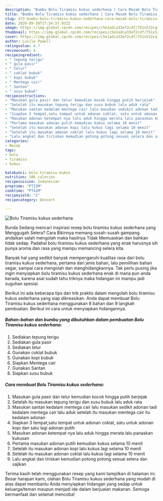 ```yaml
---
description: "Bumbu Bolu Tiramisu kukus sederhana | Cara Masak Bolu Tiramisu kukus sederhana Yang Menggugah Selera"
title: "Bumbu Bolu Tiramisu kukus sederhana | Cara Masak Bolu Tiramisu kukus sederhana Yang Menggugah Selera"
slug: 473-bumbu-bolu-tiramisu-kukus-sederhana-cara-masak-bolu-tiramisu-kukus-sederhana-yang-menggugah-selera
date: 2020-09-30T17:54:57.032Z
image: https://img-global.cpcdn.com/recipes/c5e1adca33ef2cdf/751x532cq70/bolu-tiramisu-kukus-sederhana-foto-resep-utama.jpg
thumbnail: https://img-global.cpcdn.com/recipes/c5e1adca33ef2cdf/751x532cq70/bolu-tiramisu-kukus-sederhana-foto-resep-utama.jpg
cover: https://img-global.cpcdn.com/recipes/c5e1adca33ef2cdf/751x532cq70/bolu-tiramisu-kukus-sederhana-foto-resep-utama.jpg
author: Lucile Powell
ratingvalue: 4.7
reviewcount: 4
recipeingredient:
- " tepung terigu"
- " gula pasir"
- " telur"
- " coklat bubuk"
- " kopi bubuk"
- " Mentega cair"
- " Santan"
- " susu bubuk"
recipeinstructions:
- "Masukan gula pasir dan telur kemudian kocok hingga putih berjejak"
- "Setelah itu masukan tepung terigu dan susu bubuk lalu aduk rata"
- "Masukan santan kedalam mentega cair lalu masukan sedikit adonan tadi kedalam mentega cair lalu aduk setelah itu masukan mentega cair itu kedalam adonan"
- "Siapkan 3 tempat,satu tempat untuk adonan coklat, satu untuk adonan kopi dan satu lagi adonan putih"
- "Masukan adonan ketempat nya lalu aduk hingga merata lalu panaskan kukusan"
- "Pertama masukan adonan putih kemudian kukus selama 10 menit"
- "Setelah itu masukan adonan kopi lalu kukus lagi selama 10 menit"
- "Setelah itu masukan adonan coklat lalu kukus lagi selama 10 menit"
- "Lalu angkat dan tiriskan kemudian potong potong sesuai selera dan sajikan"
categories:
- Resep
tags:
- bolu
- tiramisu
- kukus

katakunci: bolu tiramisu kukus 
nutrition: 106 calories
recipecuisine: Indonesian
preptime: "PT23M"
cooktime: "PT42M"
recipeyield: "2"
recipecategory: Dessert

---
```



![Bolu Tiramisu kukus sederhana](https://img-global.cpcdn.com/recipes/c5e1adca33ef2cdf/751x532cq70/bolu-tiramisu-kukus-sederhana-foto-resep-utama.jpg)

Bunda Sedang mencari inspirasi resep bolu tiramisu kukus sederhana yang Menggugah Selera? Cara Bikinnya memang susah-susah gampang. andaikan salah mengolah maka hasilnya Tidak Memuaskan dan bahkan tidak sedap. Padahal bolu tiramisu kukus sederhana yang enak harusnya sih punya aroma dan rasa yang mampu memancing selera kita.

Banyak hal yang sedikit banyak mempengaruhi kualitas rasa dari bolu tiramisu kukus sederhana, pertama dari jenis bahan, lalu pemilihan bahan segar, sampai cara mengolah dan menghidangkannya. Tak perlu pusing jika ingin menyiapkan bolu tiramisu kukus sederhana enak di mana pun anda berada, karena asal sudah tahu triknya maka hidangan ini mampu jadi suguhan spesial.




Berikut ini ada beberapa tips dan trik praktis dalam mengolah bolu tiramisu kukus sederhana yang siap dikreasikan. Anda dapat membuat Bolu Tiramisu kukus sederhana menggunakan 8 bahan dan 9 langkah pembuatan. Berikut ini cara untuk menyiapkan hidangannya.

<!--inarticleads1-->

##### Bahan-bahan dan bumbu yang dibutuhkan dalam pembuatan Bolu Tiramisu kukus sederhana:

1. Sediakan  tepung terigu
1. Sediakan  gula pasir
1. Sediakan  telur
1. Gunakan  coklat bubuk
1. Gunakan  kopi bubuk
1. Siapkan  Mentega cair
1. Gunakan  Santan
1. Siapkan  susu bubuk




<!--inarticleads2-->

##### Cara membuat Bolu Tiramisu kukus sederhana:

1. Masukan gula pasir dan telur kemudian kocok hingga putih berjejak
1. Setelah itu masukan tepung terigu dan susu bubuk lalu aduk rata
1. Masukan santan kedalam mentega cair lalu masukan sedikit adonan tadi kedalam mentega cair lalu aduk setelah itu masukan mentega cair itu kedalam adonan
1. Siapkan 3 tempat,satu tempat untuk adonan coklat, satu untuk adonan kopi dan satu lagi adonan putih
1. Masukan adonan ketempat nya lalu aduk hingga merata lalu panaskan kukusan
1. Pertama masukan adonan putih kemudian kukus selama 10 menit
1. Setelah itu masukan adonan kopi lalu kukus lagi selama 10 menit
1. Setelah itu masukan adonan coklat lalu kukus lagi selama 10 menit
1. Lalu angkat dan tiriskan kemudian potong potong sesuai selera dan sajikan




Terima kasih telah menggunakan resep yang kami tampilkan di halaman ini. Besar harapan kami, olahan Bolu Tiramisu kukus sederhana yang mudah di atas dapat membantu Anda menyiapkan hidangan yang sedap untuk keluarga/teman maupun menjadi ide dalam berjualan makanan. Semoga bermanfaat dan selamat mencoba!
